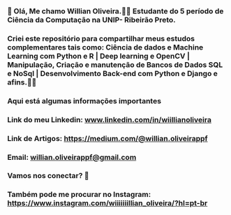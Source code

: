 ### 👨 Olá, Me chamo Willian Oliveira.👨‍🎓 Estudante do 5 período de Ciência da Computação na UNIP- Ribeirão Preto.
### Criei este repositório para compartilhar meus estudos complementares tais como: Ciência de dados e Machine Learning com Python e R | Deep learning e OpenCV | Manipulação, Criação e manutenção de Bancos de Dados SQL e NoSql | Desenvolvimento Back-end com Python e Django e afins.🧑‍💻

### Aqui está algumas informações importantes

### Link do meu Linkedin: www.linkedin.com/in/wiillianoliveira
### Link de Artigos: https://medium.com/@willian.oliveirappf
### Email: willian.oliveirappf@gmail.com

### Vamos nos conectar? 👋

### Também pode me procurar no Instagram: https://www.instagram.com/wiiiiiiillian_oliveira/?hl=pt-br
